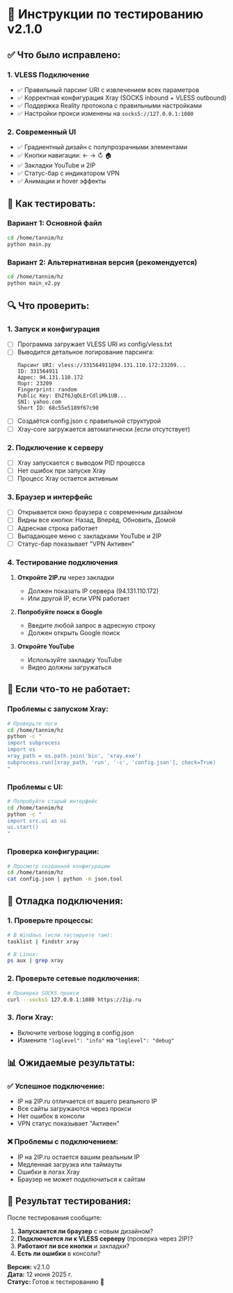 # 🧪 Инструкции по тестированию v2.1.0

## ✅ **Что было исправлено:**

### 1. **VLESS Подключение**
- ✅ Правильный парсинг URI с извлечением всех параметров
- ✅ Корректная конфигурация Xray (SOCKS inbound + VLESS outbound)
- ✅ Поддержка Reality протокола с правильными настройками
- ✅ Настройки прокси изменены на `socks5://127.0.0.1:1080`

### 2. **Современный UI**
- ✅ Градиентный дизайн с полупрозрачными элементами
- ✅ Кнопки навигации: ← → ↻ 🏠
- ✅ Закладки YouTube и 2IP
- ✅ Статус-бар с индикатором VPN
- ✅ Анимации и hover эффекты

## 🚀 **Как тестировать:**

### Вариант 1: Основной файл
```bash
cd /home/tannim/hz
python main.py
```

### Вариант 2: Альтернативная версия (рекомендуется)
```bash
cd /home/tannim/hz
python main_v2.py
```

## 🔍 **Что проверить:**

### 1. **Запуск и конфигурация**
- [ ] Программа загружает VLESS URI из config/vless.txt
- [ ] Выводится детальное логирование парсинга:
  ```
  Парсинг URI: vless://331564911@94.131.110.172:23209...
  ID: 331564911
  Адрес: 94.131.110.172
  Порт: 23209
  Fingerprint: random
  Public Key: EhZf6JqOLErCdliMk1UB...
  SNI: yahoo.com
  Short ID: 68c55e5189f67c90
  ```
- [ ] Создаётся config.json с правильной структурой
- [ ] Xray-core загружается автоматически (если отсутствует)

### 2. **Подключение к серверу**
- [ ] Xray запускается с выводом PID процесса
- [ ] Нет ошибок при запуске Xray
- [ ] Процесс Xray остается активным

### 3. **Браузер и интерфейс**
- [ ] Открывается окно браузера с современным дизайном
- [ ] Видны все кнопки: Назад, Вперёд, Обновить, Домой
- [ ] Адресная строка работает
- [ ] Выпадающее меню с закладками YouTube и 2IP
- [ ] Статус-бар показывает "VPN Активен"

### 4. **Тестирование подключения**
1. **Откройте 2IP.ru** через закладки
   - Должен показать IP сервера (94.131.110.172)
   - Или другой IP, если VPN работает

2. **Попробуйте поиск в Google**
   - Введите любой запрос в адресную строку
   - Должен открыть Google поиск

3. **Откройте YouTube**
   - Используйте закладку YouTube
   - Видео должны загружаться

## 🐛 **Если что-то не работает:**

### Проблемы с запуском Xray:
```bash
# Проверьте логи
cd /home/tannim/hz
python -c "
import subprocess
import os
xray_path = os.path.join('bin', 'xray.exe')
subprocess.run([xray_path, 'run', '-c', 'config.json'], check=True)
"
```

### Проблемы с UI:
```bash
# Попробуйте старый интерфейс
cd /home/tannim/hz
python -c "
import src.ui as ui
ui.start()
"
```

### Проверка конфигурации:
```bash
# Просмотр созданной конфигурации
cd /home/tannim/hz
cat config.json | python -m json.tool
```

## 🔧 **Отладка подключения:**

### 1. Проверьте процессы:
```bash
# В Windows (если тестируете там):
tasklist | findstr xray

# В Linux:
ps aux | grep xray
```

### 2. Проверьте сетевые подключения:
```bash
# Проверка SOCKS прокси
curl --socks5 127.0.0.1:1080 https://2ip.ru
```

### 3. Логи Xray:
- Включите verbose logging в config.json
- Измените `"loglevel": "info"` на `"loglevel": "debug"`

## 📊 **Ожидаемые результаты:**

### ✅ **Успешное подключение:**
- IP на 2IP.ru отличается от вашего реального IP
- Все сайты загружаются через прокси
- Нет ошибок в консоли
- VPN статус показывает "Активен"

### ❌ **Проблемы с подключением:**
- IP на 2IP.ru остается вашим реальным IP
- Медленная загрузка или таймауты
- Ошибки в логах Xray
- Браузер не может подключиться к сайтам

## 🎯 **Результат тестирования:**

После тестирования сообщите:
1. **Запускается ли браузер** с новым дизайном?
2. **Подключается ли к VLESS серверу** (проверка через 2IP)?
3. **Работают ли все кнопки** и закладки?
4. **Есть ли ошибки** в консоли?

**Версия:** v2.1.0  
**Дата:** 12 июня 2025 г.  
**Статус:** Готов к тестированию 🚀
